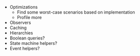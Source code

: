 - Optimizations
  - Find some worst-case scenarios based on implementation
  - Profile more
- Observers
- Caching
- Hierarchies
- Boolean queries?
- State machine helpers?
- Event helpers?
